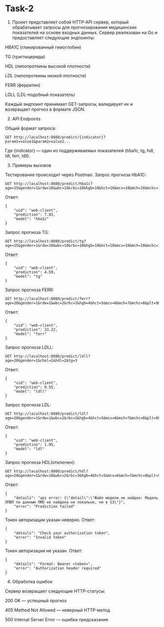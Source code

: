 # Task-2

1. Проект представляет собой HTTP-API сервер, который обрабатывает запросы для прогнозирования медицинских показателей на основе входных данных. Сервер реализован на Go и предоставляет следующие эндпоинты:

HBA1C (гликированный гемоглобин)

TG (триглицериды)

HDL (липопротеины высокой плотности)

LDL (липопротеины низкой плотности)

FERR (ферритин)

LDLL (LDL-подобный показатель)

Каждый эндпоинт принимает GET-запросы, валидирует их и возвращает прогноз в формате JSON.

2. API Endpoints

Общий формат запроса: 

```
GET http://localhost:8080/predict/{indicator}?param1=value1&param2=value2...
```
Где {indicator} — один из поддерживаемых показателей (hba1c, tg, hdl, ldl, ferr, ldll).

3. Примеры вызовов

Тестирование происходит через Postman. 
Запрос прогноза HbA1C: 
```
GET http://localhost:8080/predict/hba1c?age=15&gender=1&rdw=10&wbc=10&rbc=10&hgb=10&hct=10&mcv=10&mch=10&mchc=10&plt=10&neu=10&eos=10&bas=10&lym=10&mon=10&soe=10&soe=10&chol=10&glu=10
```
Ответ:
```
{
    "uid": "web-client",
    "prediction": 7.83,
    "model": "hba1c"
}
```
Запрос прогноза TG:
```
GET http://localhost:8080/predict/tg?age=15&gender=1&rdw=10&wbc=10&rbc=10&hgb=10&hct=10&mcv=10&mch=10&mchc=10&plt=10&neu=10&eos=10&bas=10&lym=10&mon=10&soe=10&soe=10&chol=10&glu=10
```
Ответ:
```
{
    "uid": "web-client",
    "prediction": 4.59,
    "model": "tg"
}
```
Запрос прогноза FERR: 
```
GET http://localhost:8080/predict/ferr?age=20&gender=1&rdw=1&wbc=2&rbc=3&hgb=4&hct=5&mcv=6&mch=7&mchc=8&plt=9&neu=1&eos=2&bas=3&lym=4&mon=5&soe=6&crp=7
```
Ответ:
```
{
    "uid": "web-client",
    "prediction": 33.22,
    "model": "ferr"
}
```
Запрос прогноза LDLL: 
```
GET http://localhost:8080/predict/ldll?age=20&gender=1&chol=1&hdl=2&tg=3
```
Ответ:
```
{
    "uid": "web-client",
    "prediction": 0.55,
    "model": "ldll"
}
```
Запрос прогноза LDL: 
```
GET http://localhost:8080/predict/ldl?age=20&gender=1&rdw=1&wbc=2&rbc=3&hgb=4&hct=5&mcv=6&mch=7&mchc=8&plt=9&neu=1&eos=2&bas=3&lym=4&mon=5&soe=6&chol=7&glu=8
```
Ответ:
```
{
    "uid": "web-client",
    "prediction": 1.95,
    "model": "ldl"
}
```
Запрос прогноза HDL(отключен): 
```
GET http://localhost:8080/predict/hdl?age=20&gender=1&rdw=10&wbc=2&rbc=3&hgb=4&hct=5&mcv=6&mch=7&mchc=8&plt=9&neu=1&eos=2&bas=3&lym=4&mon=5&soe=6&chol=7&glu=8
```
Ответ:
```
{
    "details": "api error: {\"detail\":\"Файл модели не найден: Модель ЛПВП по данным ПМО не найдена ни локально, ни в S3\"}",
    "error": "Prediction failed"
}
```
Токен авторизации указан неверно. Ответ:
```
{
    "details": "Check your authorization token",
    "error": "Invalid token"
}
```
Токен авторизации не указан. Ответ:
```
{
    "details": "Format: Bearer <token>",
    "error": "Authorization header required"
}
```

4. Обработка ошибок

Сервер возвращает следующие HTTP-статусы:

200 OK — успешный прогноз

405 Method Not Allowed — неверный HTTP-метод

500 Internal Server Error — ошибка предсказания








